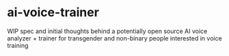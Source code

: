 # ai-voice-trainer
WIP spec and initial thoughts behind a potentially open source AI voice analyzer + trainer for transgender and non-binary people interested in voice training
